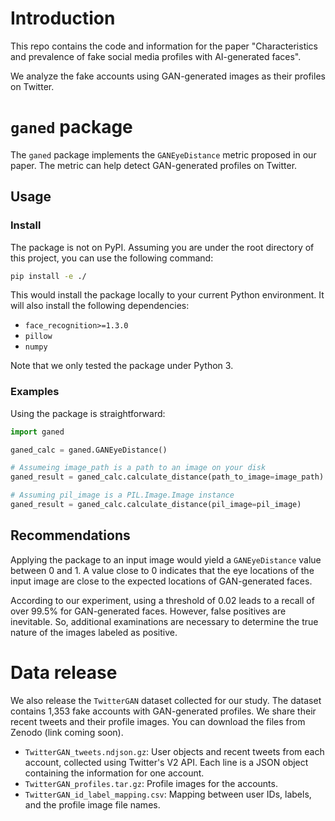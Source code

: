 # Introduction

This repo contains the code and information for the paper "Characteristics and prevalence of fake social media profiles with AI-generated faces".

We analyze the fake accounts using GAN-generated images as their profiles on Twitter.

# `ganed` package

The `ganed` package implements the `GANEyeDistance` metric proposed in our paper.
The metric can help detect GAN-generated profiles on Twitter.

## Usage

### Install

The package is not on PyPI.
Assuming you are under the root directory of this project, you can use the following command:

```bash
pip install -e ./
```

This would install the package locally to your current Python environment.
It will also install the following dependencies:

- `face_recognition>=1.3.0`
- `pillow`
- `numpy`

Note that we only tested the package under Python 3.

### Examples

Using the package is straightforward:

```python
import ganed

ganed_calc = ganed.GANEyeDistance()

# Assumeing image_path is a path to an image on your disk
ganed_result = ganed_calc.calculate_distance(path_to_image=image_path)

# Assuming pil_image is a PIL.Image.Image instance
ganed_result = ganed_calc.calculate_distance(pil_image=pil_image)
```

## Recommendations

Applying the package to an input image would yield a `GANEyeDistance` value between 0 and 1.
A value close to 0 indicates that the eye locations of the input image are close to the expected locations of GAN-generated faces.

According to our experiment, using a threshold of 0.02 leads to a recall of over 99.5% for GAN-generated faces.
However, false positives are inevitable.
So, additional examinations are necessary to determine the true nature of the images labeled as positive.

# Data release

We also release the `TwitterGAN` dataset collected for our study.
The dataset contains 1,353 fake accounts with GAN-generated profiles.
We share their recent tweets and their profile images.
You can download the files from Zenodo (link coming soon).

- `TwitterGAN_tweets.ndjson.gz`: User objects and recent tweets from each account, collected using Twitter's V2 API. Each line is a JSON object containing the information for one account.
- `TwitterGAN_profiles.tar.gz`: Profile images for the accounts.
- `TwitterGAN_id_label_mapping.csv`: Mapping between user IDs, labels, and the profile image file names.